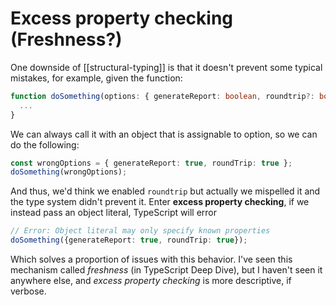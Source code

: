 # Excess property checking (Freshness?)
One downside of [[structural-typing]] is that it doesn't prevent some typical mistakes, for example, given the function:

```ts
function doSomething(options: { generateReport: boolean, roundtrip?: boolean }) {
  ...
}
```

We can always call it with an object that is assignable to option, so we can do the following:

```ts
const wrongOptions = { generateReport: true, roundTrip: true };
doSomething(wrongOptions);
```

And thus, we'd think we enabled `roundtrip` but actually we mispelled it and the type system didn't prevent it. Enter **excess property checking**, if we instead pass an object literal, TypeScript will error

```ts
// Error: Object literal may only specify known properties
doSomething({generateReport: true, roundTrip: true});
```

Which solves a proportion of issues with this behavior. I've seen this mechanism called *freshness* (in TypeScript Deep Dive), but I haven't seen it anywhere else, and *excess property checking* is more descriptive, if verbose.
